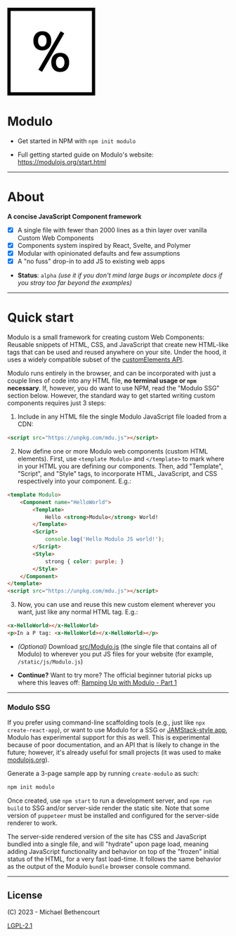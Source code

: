 ![](www-src/img/mono_logo_percent_only.png)

# Modulo

- Get started in NPM with `npm init modulo`

- Full getting started guide on Modulo's website: <https://modulojs.org/start.html>

----

# About

**A concise JavaScript Component framework**

- [X] A single file with fewer than 2000 lines as a thin layer over vanilla
  Custom Web Components
- [X] Components system inspired by React, Svelte, and Polymer
- [X] Modular with opinionated defaults and few assumptions
- [X] A "no fuss" drop-in to add JS to existing web apps

- **Status**: `alpha` *(use it if you don't mind large bugs or incomplete docs
  if you stray too far beyond the examples)*


-----

# Quick start

Modulo is a small framework for creating custom Web Components: Reusable
snippets of HTML, CSS, and JavaScript that create new HTML-like tags that can
be used and reused anywhere on your site. Under the hood, it uses a widely
compatible subset of the [customElements API](https://caniuse.com/custom-elementsv1).

Modulo runs entirely in the browser, and can be incorporated with just a couple
lines of code into any HTML file, **no terminal usage or `npm` necessary**. If,
however, you do want to use NPM, read the "Modulo SSG" section below. However,
the standard way to get started writing custom components requires just 3 steps:


1. Include in any HTML file the single Modulo JavaScript file loaded from a CDN:

```html
<script src="https://unpkg.com/mdu.js"></script>
```


2. Now define one or more Modulo web components (custom HTML elements).  First,
use `<template Modulo>` and `</template>` to mark where in your HTML you are
defining our components.  Then, add "Template", "Script", and "Style" tags, to
incorporate HTML, JavaScript, and CSS respectively into your component. E.g.:

```html
<template Modulo>
    <Component name="HelloWorld">
        <Template>
            Hello <strong>Modulo</strong> World!
        </Template>
        <Script>
            console.log('Hello Modulo JS world!');
        </Script>
        <Style>
            strong { color: purple; }
        </Style>
    </Component>
</template>
<script src="https://unpkg.com/mdu.js"></script>
```

3. Now, you can use and reuse this new custom element wherever you want, just
like any normal HTML tag. E.g.:

```html
<x-HelloWorld></x-HelloWorld>
<p>In a P tag: <x-HelloWorld></x-HelloWorld></p>
```


* *(Optional)* Download
  [src/Modulo.js](https://github.com/modulojs/modulo/blob/main/src/Modulo.js)
  (the single file that contains all of Modulo) to wherever you put JS files
  for your website (for example, `/static/js/Modulo.js`)


* **Continue?** Want to try more? The official beginner tutorial picks up where
  this leaves off:
  [Ramping Up with Modulo - Part 1](https://modulojs.org/tutorial/ramping-up-1.html#)

-----

### Modulo SSG

If you prefer using command-line scaffolding tools (e.g., just like `npx
create-react-app`), or want to use Modulo for a SSG or [JAMStack-style
app](https://jamstack.org/), Modulo has experimental support for this as well.
This is experimental because of poor documentation, and an API that is likely
to change in the future; however, it's already useful for small projects (it
was used to make [modulojs.org](https://modulojs.org)).

Generate a 3-page sample app by running `create-modulo` as such:

```bash
npm init modulo
```

Once created, use `npm start` to run a development server, and `npm run build`
to SSG and/or server-side render the static site. Note that some version of
`puppeteer` must be installed and configured for the server-side renderer to
work.

The server-side rendered version of the site has CSS and JavaScript bundled
into a single file, and will "hydrate" upon page load, meaning adding
JavaScript functionality and behavior on top of the "frozen" initial status of
the HTML, for a very fast load-time. It follows the same behavior as the output
of the Modulo `bundle` browser console command.

-----

## License

(C) 2023 - Michael Bethencourt

[LGPL-2.1](https://github.com/modulojs/modulo/blob/main/LICENSE)

